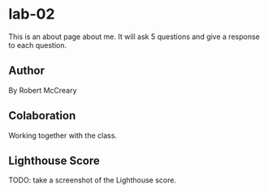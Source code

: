 # lab-02

This is an about page about me. It will ask 5 questions and give a response to each question.

## Author

By Robert McCreary

## Colaboration

Working together with the class.

## Lighthouse Score

TODO: take a screenshot of the Lighthouse score.